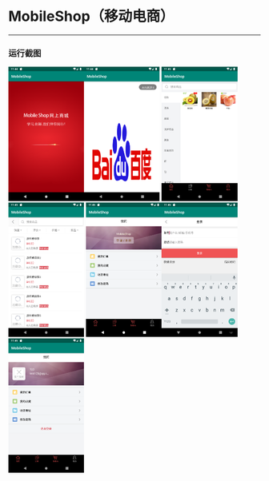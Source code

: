 # MobileShop（移动电商）
---
### 运行截图
<img src="https://github.com/Carry955/MobileShop/blob/master/ScreenShot/splash_layout.png" width="30%"><img src="https://github.com/Carry955/MobileShop/blob/master/ScreenShot/ad_layout.png" width="30%">
<img src="https://github.com/Carry955/MobileShop/blob/master/ScreenShot/goodscategory.png" width="30%"><img src="https://github.com/Carry955/MobileShop/blob/master/ScreenShot/goodslist.png" width="30%">
<img src="https://github.com/Carry955/MobileShop/blob/master/ScreenShot/personal_notlogin.png" width="30%"><img src="https://github.com/Carry955/MobileShop/blob/master/ScreenShot/personal_login.png" width="30%">
<img src="https://github.com/Carry955/MobileShop/blob/master/ScreenShot/personal_inlogin.png" width="30%">
